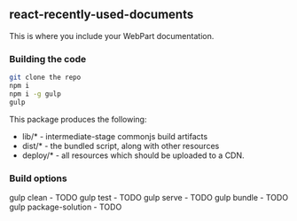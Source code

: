 ## react-recently-used-documents

This is where you include your WebPart documentation.

### Building the code

```bash
git clone the repo
npm i
npm i -g gulp
gulp
```

This package produces the following:

* lib/* - intermediate-stage commonjs build artifacts
* dist/* - the bundled script, along with other resources
* deploy/* - all resources which should be uploaded to a CDN.

### Build options

gulp clean - TODO
gulp test - TODO
gulp serve - TODO
gulp bundle - TODO
gulp package-solution - TODO
